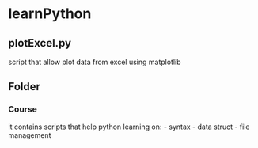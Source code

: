 # learnPython

## plotExcel.py
script that allow plot data from excel using matplotlib

## Folder
  ### Course
  it contains scripts that help python learning on:
    - syntax
    - data struct
    - file management
